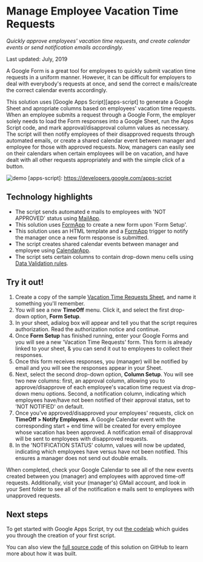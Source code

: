 # Manage Employee Vacation Time Requests

_Quickly approve employees' vacation time requests, and 
create calendar events or send notification emails accordingly._

Last updated: July, 2019

A Google Form is a great tool for employees to quickly submit vacation
time requests in a uniform manner. However, it can be difficult for employers
to deal with everybody's requests at once, and send the correct e mails/create 
the correct calendar events accordingly.

This solution uses [Google Apps Script][apps-script] to generate a Google Sheet
and apropriate columns based on employees' vacation time requests. When an employee
submits a request through a Google Form, the employer solely needs to load the Form
responses into a Google Sheet, run the Apps Script code, and mark approval/disapproval
column values as necessary. The script will then notify employees of their disapproved
requests through automated emails, or create a shared calendar event between
manager and employee for those with approved requests.
Now, managers can easily see on their calendars when certain employees will be on
vacation, and have dealt with all other requests appropriately and with the simple
click of a button.

![demo](https://cdn.jsdelivr.net/gh/gsuitedevs/solutions@master/vacation-requests/VacationRequestsRecording.gif)
[apps-script]: https://developers.google.com/apps-script

## Technology highlights

- The script sends automated e mails to employees with 'NOT APPROVED' status
  using [MailApp][mail-app].
- This solution uses [FormApp][form-app] to create a new form upon 'Form Setup'.
- This solution uses an HTML template and a [FormApp][form-app] trigger to notify the manager once a new form response is submitted.
- The script creates shared calendar events between manager and employee using
  [CalendarApp][cal-app].
- The script sets certain columns to contain drop-down menu cells using 
  [Data Validation rules][data-val].

[form-app]: https://developers.google.com/apps-script/reference/forms/form-app
[mail-app]: https://developers.google.com/apps-script/reference/mail/mail-app
[cal-app]: https://developers.google.com/apps-script/reference/calendar/calendar-app
[data-val]: https://developers.google.com/apps-script/reference/spreadsheet/data-validation-builder


## Try it out!

1. Create a copy of the sample [Vacation Time Requests Sheet][request-sheet], and name it something you'll remember.
1. You will see a new **TimeOff** menu. Click it, and select the first drop-down option, **Form Setup**. 
1. In your sheet, adialog box will appear and tell you that the script requires authorization. Read the authorization notice and continue.
1. Once **Form Setup** has finished running, enter your Google Forms and you will see a new 'Vacation Time Requests' form. This form is already linked to your sheet, & you can send it out to employees to collect their responses.
1. Once this form receives responses, you (manager) will be notified by email and you will see the responses appear in your Sheet.
1. Next, select the second drop-down option, **Column Setup**. You will see two new columns: first, an approval column, allowing you to approve/disapprove of each employee's vacation time request via drop-down menu options. Second, a notification column, indicating which employees have/have not been notified of their approval status, set to 'NOT NOTIFIED' on default.
1. Once you've approved/disapproved your employees' requests, click on **TimeOff > Notify Employees**. A Google Calendar event with the corresponding start + end time will be created for every employee whose vacation has been approved. A notification email of disapproval will be sent to employees with disapproved requests.
1. In the 'NOTIFICATION STATUS' column, values will now be updated, indicating which employees have versus have not been notified. This ensures a manager does not send out double emails. 

When completed, check your Google Calendar to see all of the new events created between you (manager)
and employees with approved time-off requests.
Additionally, visit your (manager's) GMail account, and look in your Sent folder to see all of 
the notification e mails sent to employees with unapproved requests.

[request-sheet]: https://docs.google.com/spreadsheets/u/1/d/17PKWX66mcKsyHjLTA7STkes0qhvtL2N6dklTzxtogZg/copy

## Next steps

To get started with Google Apps Script, try out [the codelab][codelab]
which guides you through the creation of your first script.

You can also view the [full source code][github] of this solution on GitHub to
learn more about how it was built.

[codelab]: https://codelabs.developers.google.com/codelabs/apps-script-intro
[github]: https://github.com/gsuitedevs/solutions/tree/master/vacation-requests
